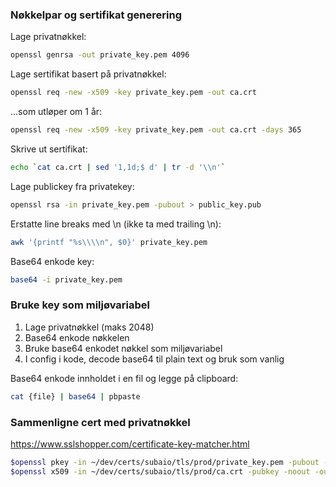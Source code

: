 ### Nøkkelpar og sertifikat generering

Lage privatnøkkel:

```bash
openssl genrsa -out private_key.pem 4096
```

Lage sertifikat basert på privatnøkkel:

```bash
openssl req -new -x509 -key private_key.pem -out ca.crt
```

…som utløper om 1 år:

```bash
openssl req -new -x509 -key private_key.pem -out ca.crt -days 365
```

Skrive ut sertifikat:

```bash
echo `cat ca.crt | sed '1,1d;$ d' | tr -d '\\n'`
```

Lage publickey fra privatekey:

```bash
openssl rsa -in private_key.pem -pubout > public_key.pub
```

Erstatte line breaks med \n (ikke ta med trailing \n):

```bash
awk '{printf "%s\\\\n", $0}' private_key.pem
```

Base64 enkode key:

```bash
base64 -i private_key.pem
```

### Bruke key som miljøvariabel

1. Lage privatnøkkel (maks 2048)
2. Base64 enkode nøkkelen
3. Bruke base64 enkodet nøkkel som miljøvariabel
4. I config i kode, decode base64 til plain text og bruk som vanlig

Base64 enkode innholdet i en fil og legge på clipboard:

```bash
cat {file} | base64 | pbpaste
```

### Sammenligne cert med privatnøkkel

https://www.sslshopper.com/certificate-key-matcher.html

```bash
$openssl pkey -in ~/dev/certs/subaio/tls/prod/private_key.pem -pubout -outform pem | sha256sum
$openssl x509 -in ~/dev/certs/subaio/tls/prod/ca.crt -pubkey -noout -outform pem | sha256sum
```
